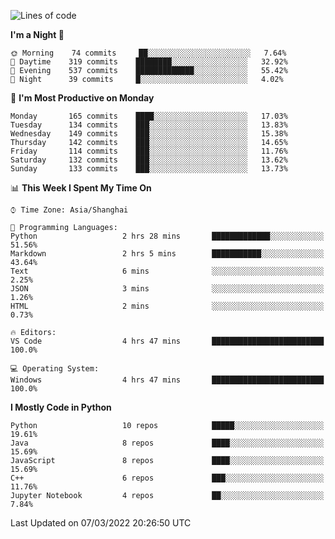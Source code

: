 <!--START_SECTION:waka-->
![Lines of code](https://img.shields.io/badge/From%20Hello%20World%20I%27ve%20Written-12%20Million%20lines%20of%20code-blue)

**I'm a Night 🦉** 

```text
🌞 Morning    74 commits     ██░░░░░░░░░░░░░░░░░░░░░░░   7.64% 
🌆 Daytime    319 commits    ████████░░░░░░░░░░░░░░░░░   32.92% 
🌃 Evening    537 commits    █████████████░░░░░░░░░░░░   55.42% 
🌙 Night      39 commits     █░░░░░░░░░░░░░░░░░░░░░░░░   4.02%

```
📅 **I'm Most Productive on Monday** 

```text
Monday       165 commits    ████░░░░░░░░░░░░░░░░░░░░░   17.03% 
Tuesday      134 commits    ███░░░░░░░░░░░░░░░░░░░░░░   13.83% 
Wednesday    149 commits    ███░░░░░░░░░░░░░░░░░░░░░░   15.38% 
Thursday     142 commits    ███░░░░░░░░░░░░░░░░░░░░░░   14.65% 
Friday       114 commits    ███░░░░░░░░░░░░░░░░░░░░░░   11.76% 
Saturday     132 commits    ███░░░░░░░░░░░░░░░░░░░░░░   13.62% 
Sunday       133 commits    ███░░░░░░░░░░░░░░░░░░░░░░   13.73%

```


📊 **This Week I Spent My Time On** 

```text
⌚︎ Time Zone: Asia/Shanghai

💬 Programming Languages: 
Python                   2 hrs 28 mins       █████████████░░░░░░░░░░░░   51.56% 
Markdown                 2 hrs 5 mins        ███████████░░░░░░░░░░░░░░   43.64% 
Text                     6 mins              ░░░░░░░░░░░░░░░░░░░░░░░░░   2.25% 
JSON                     3 mins              ░░░░░░░░░░░░░░░░░░░░░░░░░   1.26% 
HTML                     2 mins              ░░░░░░░░░░░░░░░░░░░░░░░░░   0.73%

🔥 Editors: 
VS Code                  4 hrs 47 mins       █████████████████████████   100.0%

💻 Operating System: 
Windows                  4 hrs 47 mins       █████████████████████████   100.0%

```

**I Mostly Code in Python** 

```text
Python                   10 repos            █████░░░░░░░░░░░░░░░░░░░░   19.61% 
Java                     8 repos             ████░░░░░░░░░░░░░░░░░░░░░   15.69% 
JavaScript               8 repos             ████░░░░░░░░░░░░░░░░░░░░░   15.69% 
C++                      6 repos             ███░░░░░░░░░░░░░░░░░░░░░░   11.76% 
Jupyter Notebook         4 repos             ██░░░░░░░░░░░░░░░░░░░░░░░   7.84%

```



 Last Updated on 07/03/2022 20:26:50 UTC
<!--END_SECTION:waka-->　　
